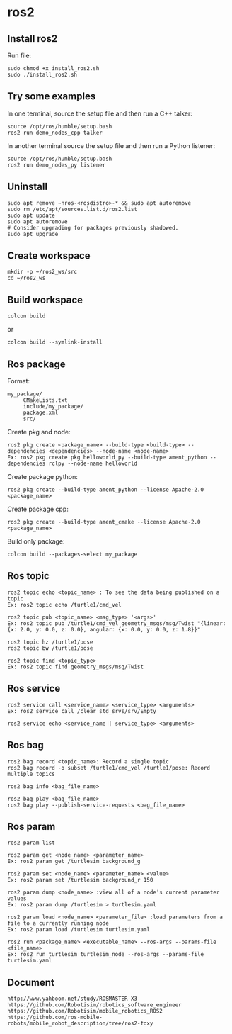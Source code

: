 # ros2

## Install ros2
Run file:
```
sudo chmod +x install_ros2.sh
sudo ./install_ros2.sh
```

## Try some examples
In one terminal, source the setup file and then run a C++ talker:
```
source /opt/ros/humble/setup.bash
ros2 run demo_nodes_cpp talker
```

In another terminal source the setup file and then run a Python listener:
```
source /opt/ros/humble/setup.bash
ros2 run demo_nodes_py listener
```
## Uninstall
```
sudo apt remove ~nros-<rosdistro>-* && sudo apt autoremove
sudo rm /etc/apt/sources.list.d/ros2.list
sudo apt update
sudo apt autoremove
# Consider upgrading for packages previously shadowed.
sudo apt upgrade
```

## Create workspace
```
mkdir -p ~/ros2_ws/src
cd ~/ros2_ws
```

## Build workspace
```
colcon build
```
or
```
colcon build --symlink-install
```

## Ros package
Format:
```
my_package/
     CMakeLists.txt
     include/my_package/
     package.xml
     src/
```

Create pkg and node:
```
ros2 pkg create <package_name> --build-type <build-type> --dependencies <dependencies> --node-name <node-name>
Ex: ros2 pkg create pkg_helloworld_py --build-type ament_python --dependencies rclpy --node-name helloworld
```

Create package python:
```
ros2 pkg create --build-type ament_python --license Apache-2.0 <package_name>
```

Create package cpp:
```
ros2 pkg create --build-type ament_cmake --license Apache-2.0 <package_name>
```

Build only package:
```
colcon build --packages-select my_package
```

## Ros topic
```
ros2 topic echo <topic_name> : To see the data being published on a topic
Ex: ros2 topic echo /turtle1/cmd_vel

ros2 topic pub <topic_name> <msg_type> '<args>'
Ex: ros2 topic pub /turtle1/cmd_vel geometry_msgs/msg/Twist "{linear: {x: 2.0, y: 0.0, z: 0.0}, angular: {x: 0.0, y: 0.0, z: 1.8}}"

ros2 topic hz /turtle1/pose
ros2 topic bw /turtle1/pose

ros2 topic find <topic_type>
Ex: ros2 topic find geometry_msgs/msg/Twist
```

## Ros service
```
ros2 service call <service_name> <service_type> <arguments>
Ex: ros2 service call /clear std_srvs/srv/Empty

ros2 service echo <service_name | service_type> <arguments>
```

## Ros bag
```
ros2 bag record <topic_name>: Record a single topic
ros2 bag record -o subset /turtle1/cmd_vel /turtle1/pose: Record multiple topics

ros2 bag info <bag_file_name>

ros2 bag play <bag_file_name>
ros2 bag play --publish-service-requests <bag_file_name>
```

## Ros param
```
ros2 param list

ros2 param get <node_name> <parameter_name>
Ex: ros2 param get /turtlesim background_g

ros2 param set <node_name> <parameter_name> <value>
Ex: ros2 param set /turtlesim background_r 150

ros2 param dump <node_name> :view all of a node’s current parameter values
Ex: ros2 param dump /turtlesim > turtlesim.yaml

ros2 param load <node_name> <parameter_file> :load parameters from a file to a currently running node
Ex: ros2 param load /turtlesim turtlesim.yaml

ros2 run <package_name> <executable_name> --ros-args --params-file <file_name>
Ex: ros2 run turtlesim turtlesim_node --ros-args --params-file turtlesim.yaml
```

## Document
```
http://www.yahboom.net/study/ROSMASTER-X3
https://github.com/Robotisim/robotics_software_engineer
https://github.com/Robotisim/mobile_robotics_ROS2
https://github.com/ros-mobile-robots/mobile_robot_description/tree/ros2-foxy
```

